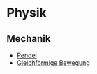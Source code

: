 # Physik

## Mechanik

- [Pendel](https://www.leifiphysik.de/mechanik/mechanische-schwingungen/grundwissen/fadenpendel)
- [Gleichförmige Bewegung](https://www.leifiphysik.de/mechanik/gleichfoermige-bewegung)
